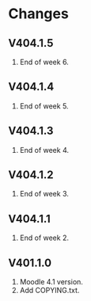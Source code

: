 Changes
=======

V404.1.5
---------
1. End of week 6.

V404.1.4
---------
1. End of week 5.

V404.1.3
---------
1. End of week 4.

V404.1.2
---------
1. End of week 3.

V404.1.1
---------
1. End of week 2.

V401.1.0
---------
1. Moodle 4.1 version.
2. Add COPYING.txt.
